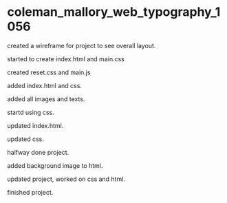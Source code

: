 # coleman_mallory_web_typography_1056

created a wireframe for project to see overall layout.

started to create index.html and main.css

created reset.css and main.js

added index.html and css.

added all images and texts.

startd using css.

updated index.html.

updated css.

halfway done project.

added background image to html.

updated project, worked on css and html.

finished project.
